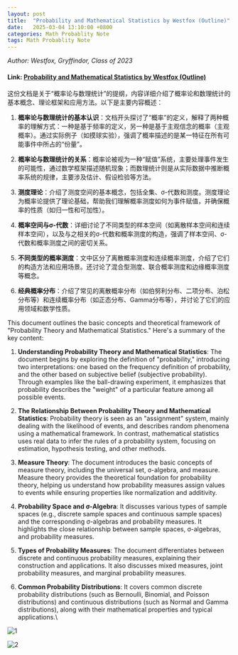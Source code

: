 ```yaml
---
layout: post
title:  "Probability and Mathematical Statistics by Westfox (Outline)"
date:   2025-03-04 13:10:00 +0800
categories: Math Probablity Note
tags: Math Probablity Note
---
```


*Author: Westfox, Gryffindor, Class of 2023*

#### Link: [ Probability and Mathematical Statistics by Westfox (Outline)](/raw_file/概率论与数理统计_提纲（更新贝叶斯统计）.pdf)

这份文档是关于“概率论与数理统计”的提纲，内容详细介绍了概率论和数理统计的基本概念、理论框架和应用方法。以下是主要内容概述：

1. **概率论与数理统计的基本认识**：文档开头探讨了“概率”的定义，解释了两种概率的理解方式：一种是基于频率的定义，另一种是基于主观信念的概率（主观概率）。通过实际例子（如摸球实验），强调了概率描述的是某一特征在所有可能事件中所占的“份量”。

2. **概率论与数理统计的关系**：概率论被视为一种“赋值”系统，主要处理事件发生的可能性，通过数学框架描述随机现象；而数理统计则是从实际数据中推断概率系统的规律，主要涉及估计、假设检验等方法。

3. **测度理论**：介绍了测度空间的基本概念，包括全集、σ-代数和测度。测度理论为概率论提供了理论基础，帮助我们理解概率测度如何为事件赋值，并确保概率的性质（如归一性和可加性）。

4. **概率空间与σ-代数**：详细讨论了不同类型的样本空间（如离散样本空间和连续样本空间），以及与之相关的σ-代数和概率测度的构造，强调了样本空间、σ-代数和概率测度之间的密切关系。

5. **不同类型的概率测度**：文中区分了离散概率测度和连续概率测度，介绍了它们的构造方法和应用场景。还讨论了混合型测度、联合概率测度和边缘概率测度等概念。

6. **经典概率分布**：介绍了常见的离散概率分布（如伯努利分布、二项分布、泊松分布等）和连续概率分布（如正态分布、Gamma分布等），并讨论了它们的应用领域和数学性质。

This document outlines the basic concepts and theoretical framework of "Probability Theory and Mathematical Statistics." Here's a summary of the key content:

1. **Understanding Probability Theory and Mathematical Statistics**: The document begins by exploring the definition of "probability," introducing two interpretations: one based on the frequency definition of probability, and the other based on subjective belief (subjective probability). Through examples like the ball-drawing experiment, it emphasizes that probability describes the "weight" of a particular feature among all possible events.

2. **The Relationship Between Probability Theory and Mathematical Statistics**: Probability theory is seen as an "assignment" system, mainly dealing with the likelihood of events, and describes random phenomena using a mathematical framework. In contrast, mathematical statistics uses real data to infer the rules of a probability system, focusing on estimation, hypothesis testing, and other methods.

3. **Measure Theory**: The document introduces the basic concepts of measure theory, including the universal set, σ-algebra, and measure. Measure theory provides the theoretical foundation for probability theory, helping us understand how probability measures assign values to events while ensuring properties like normalization and additivity.

4. **Probability Space and σ-Algebra**: It discusses various types of sample spaces (e.g., discrete sample spaces and continuous sample spaces) and the corresponding σ-algebras and probability measures. It highlights the close relationship between sample spaces, σ-algebras, and probability measures.

5. **Types of Probability Measures**: The document differentiates between discrete and continuous probability measures, explaining their construction and applications. It also discusses mixed measures, joint probability measures, and marginal probability measures.

6. **Common Probability Distributions**: It covers common discrete probability distributions (such as Bernoulli, Binomial, and Poisson distributions) and continuous distributions (such as Normal and Gamma distributions), along with their mathematical properties and typical applications.\

![1](/assets/images/article/probablity-outline-wzb/1.jpg)

![2](/assets/images/article/probablity-outline-wzb/2.jpg)